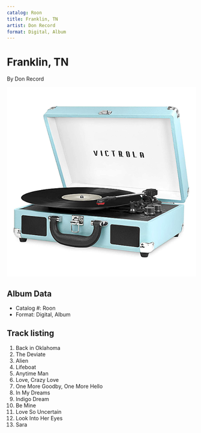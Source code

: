 ```yaml
---
catalog: Roon
title: Franklin, TN
artist: Don Record
format: Digital, Album
---
```


# Franklin, TN

By Don Record

![](../../assets/albumcovers/Don_Record-Franklin__TN.png)

## Album Data

- Catalog #: Roon
- Format: Digital, Album


## Track listing


1. Back in Oklahoma
2. The Deviate
3. Alien
4. Lifeboat
5. Anytime Man
6. Love, Crazy Love
7. One More Goodby, One More Hello
8. In My Dreams
9. Indigo Dream
10. Be Mine
11. Love So Uncertain
12. Look Into Her Eyes
13. Sara

